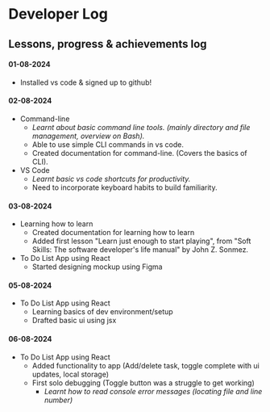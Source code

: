 
# Developer Log

## Lessons, progress & achievements log  
#### 01-08-2024
- Installed vs code & signed up to github!

#### 02-08-2024
- Command-line
    - *Learnt about basic command line tools. (mainly directory and file management, overview on Bash).* 
    - Able to use simple CLI commands in vs code.
    - Created documentation for command-line. (Covers the basics of CLI).
- VS Code
    - *Learnt basic vs code shortcuts for productivity.*
    - Need to incorporate keyboard habits to build familiarity.

#### 03-08-2024
- Learning how to learn
    - Created documentation for learning how to learn 
    - Added first lesson "Learn just enough to start playing", from "Soft Skills: The software developer's life manual" by John Z. Sonmez.
- To Do List App using React
    - Started designing mockup using Figma

#### 05-08-2024
- To Do List App using React
    - Learning basics of dev environment/setup
    - Drafted basic ui using jsx

#### 06-08-2024
- To Do List App using React
    - Added functionality to app (Add/delete task, toggle complete with ui updates, local storage)
    - First solo debugging (Toggle button was a struggle to get working)
        - *Learnt how to read console error messages (locating file and line number)*

